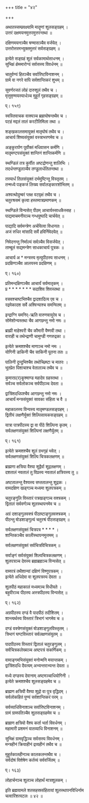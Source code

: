 +++
title = "४२"

+++

  
  
  
अथातस्सम्प्रवक्ष्यामि मातॄणां शूलसङ्ग्रहम् ।  
उत्तरं दक्षमयनमुत्तरमुत्तरन्तथा ॥  
  
दक्षिणमयनञ्चैव षण्मासञ्चैव वर्जयेत् ।  
उत्तरोत्तरमभ्युक्तमुत्तरं सर्वसङ्ग्रहम् ॥  
  
इत्येते सङ्ग्रहं शूलं सर्वकामार्थसाधनम् ।  
सुभिक्षं क्षेममारोग्यं सर्वसस्य विवर्धनम् ॥  
  
चातुर्वण्यं हितञ्चैव सर्वारिष्टविनाशनम् ।  
ग्रामे वा नगरे वापि सर्वशान्तिकरं शुभम् ॥  
  
सुवर्णरजतं लोहं दारुशूलं तथैव च ।  
मृत्तुमृण्मयस्यार्धञ्च मुहूर्तं गृहसङ्ग्रहम् ॥  
  
प्। १५९)  
  
स्वस्तिवाचक वाक्यञ्च ब्रह्मघोषन्तथैव च ।  
पटहं मद्दलं तालं करटीतिमिला तथा ॥  
  
शङ्खकालसमायुक्तं मातृघोषं तथैव च ।  
आचार्य शिष्यसंयुक्तं वस्त्राभरणमेव च ॥  
  
अङ्कुरार्पण पूर्वोक्तं मधिवासन कर्मणि ।  
मातृमण्टपसंयुक्तं शान्तिनं शान्तिकर्मणि ॥  
  
स्थण्डिलं तत्र कुर्वीत अष्टद्रोणन्तु शालिभिः ।  
तदर्धन्तण्डुलञ्चैव तण्डुलार्धतिलन्तथा ॥  
  
तस्यार्धं तिलसंयुक्तं दर्भमुष्टिन्तु विस्तृतम् ।  
तन्मध्ये पङ्कजं लिख्य सर्वालङ्कारशोभितम् ॥  
  
अश्वत्थोदुम्बरं प्लक्ष वटवृक्षं तथैव च ।  
चतुरश्रसमं कृत्वा हस्तमात्रप्रमाणकम् ॥  
  
स्थण्डिले विन्यसेत् पीठम् आचार्यस्साधकैस्सह ।  
पाद्यमाचमनीयञ्च गन्धपुष्पादि चार्चयेत् ॥  
  
पाद्यादि सर्वमन्त्रेण अर्चयित्वा विधानतः ।  
अजं रुधिर मांसादि सर्वे हविर्निवेदयेत् ॥  
  
निवेदनन्तु निर्माल्यं सर्वञ्चैव विसर्जयेत् ।  
ताम्बूलं सद्यमन्त्रेण साधकाचार्य पूत्रकः ॥  
  
आचार्य अ * मन्त्रस्य मृत्युपीठस्य साधनम् ।  
प्रदक्षिणञ्चैव आलयस्य प्रदक्षिणम् ॥  
  
प्। १६०)  
  
प्रतिमन्दक्षिणञ्चैव आचार्यं सर्वमातृकम् ।  
प्र * * * * * * * सदाशिव शिवस्तथा ॥  
  
वसवश्चाष्टभिश्चैव द्वादशादित्य एव च ।  
रद्रमेकादश सर्वे अश्विन्याश्च समन्वितम् ॥  
  
इन्द्राग्नि यमनिर्-ऋति वारुणवायुरेव च ।  
सोमेशोन्यस्तथा चैव आगछन्तु नमो नमः ॥  
  
ब्राह्मी माहेश्वरी चैव कौमारी वैष्णवी तथा ।  
वाराही च तथेन्द्राणी चामुण्डी गणरुद्रका ॥  
  
इत्येते क्रमशश्चैव माणाञ्च नमो नमः ।  
योगिनी डाकिनी चैव साकिनी पूतना ततः ॥  
  
पालिनी दुन्दुभिश्चैव तथोच्छिष्टा च मातरः ।  
भूतप्रेत पिशाचाश्च वेतालञ्च तथैव च ॥  
  
कुमारग्र(र)कूश्माण्ड महादेव ग्रहस्तथा ।  
सर्वञ्च सर्वलोकञ्च सर्वपीठञ्च देवता ॥  
  
द्वात्रिंशदधिपश्चैव आगछन्तु नमो नमः ।  
आचार्यं मन्त्रसंयुक्तं सावका संहिता च वै ॥  
  
महाकालस्य विन्यस्य मातृमण्डलसङ्ग्रहम् ।  
द्वितीयं लक्षणैर्युक्तं शिल्पिसायकसङ्ग्रहम् ॥  
  
यात्रा पात्रपीठस्य द्वा वा पीठे शिल्पिना कृतम् ।  
सर्वलक्षणसंयुक्तं शिल्पिनां लक्षणैर्युतम् ॥  
  
प्। १६१)  
  
इत्येते क्रमशश्चैव शूलं ग्रभगृहं भवेत् ।  
सर्वलक्षणसंयुक्तं शिल्पि चित्रकलक्षणम् ॥  
  
ब्राह्मणा क्षत्रिया वैश्या शूद्रैर्वा शूद्रलक्षणम् ।  
दशतालं नवतालं तु विप्रस्य नवतालं क्षत्रियस्य तु ॥  
  
अष्टतालन्तु वैश्यस्य सप्ततालन्तु शूद्रकः ।  
वामदक्षिण खड्गञ्च मध्यमा शूलपत्रकम् ॥  
  
चतुरङ्गुलि विस्तारं पत्रखड्गञ्च वक्त्रकम् ।  
द्वितालं सर्ववर्णञ्च शूलस्थापनमेव च ॥  
  
अग्रं दशाङ्गुलवक्त्रं पीठाष्टाङ्गुलवक्त्रकम् ।  
पीठन्तु षोडशाङ्गुल्यं चतुरश्रं पीठसङ्ग्रहम् ॥  
  
सर्वलक्षणसंयुक्तं चित्रपत्र * * * * ।  
शान्तिकञ्चैव कालीस्थापनमुत्तमम् ॥  
  
सर्वलक्षणसंयुक्तं सर्वचित्रविचित्रकम् ॥  
  
सर्वाङ्गं सर्वसंयुक्तं शिल्पचित्रकलक्षणम् ।  
शूलपत्रञ्च देवस्य ब्रह्मब्रह्मञ्च विन्यसेत् ॥  
  
वामपत्रं तथैशान्यां दक्षिणं विष्णुपत्रकम् ।  
इत्येते अधिदेवा वा शूलपत्रस्य देवता ॥  
  
शूलपीठं महाकालं मध्यमञ्च विधीयते ।  
बहुवीरञ्च पीठस्य अस्त्रपीठस्य विन्यसेत् ॥  
  
प्। १६२)  
  
अग्रपीठस्य दण्डं वै पादपीठं तदीशितम् ।  
शान्त्यर्थस्य विस्तारं त्रिभागं भागमेव च ॥  
  
दण्डं वक्त्रेणसंयुक्तं षोडशाङ्गुलविस्तृतम् ।  
त्रिभागं घण्टविस्तारं सर्वलक्षणसंयुतम् ॥  
  
पादपीठस्य विस्तारं द्वितालं चतुरङ्गुलम् ।  
सर्वचित्रकलेख्यञ्च अष्टपत्रं सकर्णिकम् ॥  
  
वामाङ्गमभिसंयुक्तं मनोन्मनि मयान्तकम् ।  
द्वात्रिंशदधि दैवत्यम् अभ्यन्तराभ्यन्त देवता ॥  
  
मध्ये दण्डस्य देवानाम् अष्टमञ्चाधियोगिनी ।  
इत्येते क्रमशश्चैव शूलसङ्ग्रहमेव च ॥  
  
ब्राह्मण क्षत्रियी वैश्या शूद्रो वा पुत्र वृद्धिदम् ।  
सर्वलोकहितं पुण्यं सर्वशान्तिकरं परम् ॥  
  
सर्वव्याधिविनाशञ्च सर्वारिष्टविनाशनम् ।  
ग्रामं ग्रामपतिञ्चैव शूलसङ्ग्रहमेव च ॥  
  
ब्राह्मण क्षत्रियो वैश्य कर्ता भर्ता विवर्धनम् ।  
महामारी प्रशमनं वातव्याधि विनाशनम् ॥  
  
सुभिक्षं ग्रामवृद्धिञ्च सर्वसस्य विवर्धनम् ।  
मन्त्रहीनं क्रियाहीनं द्रव्यहीनं तथैव च ॥  
  
मुहूर्तकालहीनञ्च कालकलन्तथैव च ।  
सर्वदोषं विशेषेण कर्तव्यं सर्ववर्जितम् ॥  
  
प्। १६३)  
  
लोहार्चनञ्च शूलञ्च लोहार्थं मात्रशूलकम् ।  
  
इति ब्रह्मयामले शतसहस्रसंहितायां शूलस्थापनविधिर्नाम   
चत्वारिंशत्पटलः ॥ ४२ ॥
